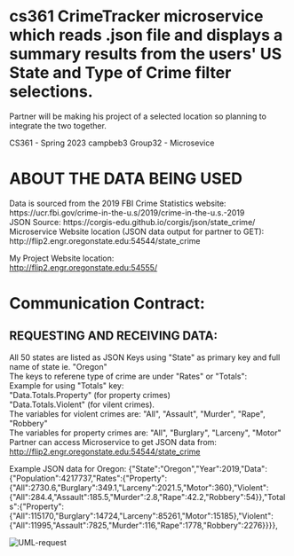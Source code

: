 # cs361 CrimeTracker microservice which reads .json file and displays a summary results from the users' US State and Type of Crime filter selections.
Partner will be making his project of a selected location so planning to integrate the two together.

CS361 - Spring 2023
campbeb3
Group32 - Microsevice

<h1> ABOUT THE DATA BEING USED </h1>
Data is sourced from the 2019 FBI Crime Statistics website: https://ucr.fbi.gov/crime-in-the-u.s/2019/crime-in-the-u.s.-2019
<br>
JSON Source: https://corgis-edu.github.io/corgis/json/state_crime/
<br>
Microservice Website location (JSON data output for partner to GET): 
<br>
http://flip2.engr.oregonstate.edu:54544/state_crime


My Project Website location:
<br>
http://flip2.engr.oregonstate.edu:54555/


<h1> Communication Contract:</h1>

<h2> REQUESTING AND RECEIVING DATA: </h2>

All 50 states are listed as JSON Keys using "State" as primary key and full name of state ie. "Oregon"
<br>
The keys to referene type of crime are under "Rates" or "Totals": 
<br>
Example for using "Totals" key:
<br>
"Data.Totals.Property" (for property crimes)
<br>
"Data.Totals.Violent" (for vilent crimes).
<br>
The variables for violent crimes are: "All", "Assault", "Murder", "Rape", "Robbery"
<br>
The variables for property crimes are: "All", "Burglary", "Larceny", "Motor"
<br>
Partner can access Microservice to get JSON data from: http://flip2.engr.oregonstate.edu:54544/state_crime

Example JSON data for Oregon:
{"State":"Oregon","Year":2019,"Data":{"Population":4217737,"Rates":{"Property":{"All":2730.6,"Burglary":349.1,"Larceny":2021.5,"Motor":360},"Violent":{"All":284.4,"Assault":185.5,"Murder":2.8,"Rape":42.2,"Robbery":54}},"Totals":{"Property":{"All":115170,"Burglary":14724,"Larceny":85261,"Motor":15185},"Violent":{"All":11995,"Assault":7825,"Murder":116,"Rape":1778,"Robbery":2276}}}},





![UML-request](https://github.com/campbeb3/cs361/assets/86080337/807257eb-9de8-4208-9550-34f909cc6d54)
